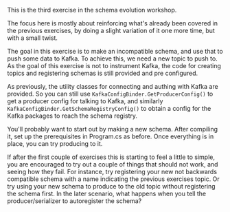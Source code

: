 This is the third exercise in the schema evolution workshop.

The focus here is mostly about reinforcing what's already been covered in the previous exercises,
by doing a slight variation of it one more time, but with a small twist.

The goal in this exercise is to make an incompatible schema, and use that to push some data to Kafka.
To achieve this, we need a new topic to push to. As the goal of this exercise is not to instrument Kafka,
the code for creating topics and registering schemas is still provided and pre configured.

As previously, the utility classes for connecting and authing with Kafka are provided. So you can still
use `KafkaConfigBinder.GetProducerConfig()` to get a producer config for talking to Kafka, and similarly
`KafkaConfigBinder.GetSchemaRegistryConfig()` to obtain a config for the Kafka packages to reach the
schema registry.

You'll probably want to start out by making a new schema. After compiling it, set up the prerequisites
in Program.cs as before. Once everything is in place, you can try producing to it.

If after the first couple of exercises this is starting to feel a little to simple, you are encouraged to
try out a couple of things that should not work, and seeing how they fail. For instance, try registering
your new not backwards compatible schema with a name indicating the previous exercises topic. Or try
using your new schema to produce to the old topic without registering the schema first. In the later
scenario, what happens when you tell the producer/serializer to autoregister the schema?
